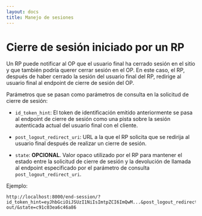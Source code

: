 ```yaml
---
layout: docs
title: Manejo de sesiones
---
```


# Cierre de sesión iniciado por un RP

Un RP puede notificar al OP que el usuario final ha cerrado sesión en el sitio y que también podría querer cerrar sesión en el OP. En este caso, el RP, después de haber cerrado la sesión del usuario final del RP, redirige al usuario final al endpoint de cierre de sesión del OP.

Parámetros que se pasan como parámetros de consulta en la solicitud de cierre de sesión:

* `id_token_hint`: El token de identificación emitido anteriormente se pasa al endpoint de cierre de sesión como una pista sobre la sesión autenticada actual del usuario final con el cliente.

* `post_logout_redirect_uri`: URL a la que el RP solicita que se redirija al usuario final después de realizar un cierre de sesión.

* `state`: **OPCIONAL**. Valor opaco utilizado por el RP para mantener el estado entre la solicitud de cierre de sesión y la devolución de llamada al endpoint especificado por el parámetro de consulta `post_logout_redirect_uri`.

Ejemplo:

```
http://localhost:8000/end-session/?id_token_hint=eyJhbGciOiJSUzI1NiIsImtpZCI6ImQwM...&post_logout_redirect_uri=http://rp.example.com/logged-out/&state=c91c03ea6c46a86
```

